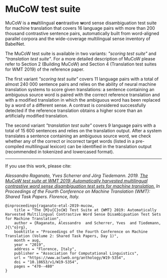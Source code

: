 # MuCoW test suite
MuCoW is a **mu**ltilingual **co**ntrastive **w**ord sense disambiguation test suite for machine translation that covers 16 language pairs with more than 200 thousand contrastive sentence pairs, automatically built from word-aligned parallel corpora and the wide-coverage multilingual sense inventory of BabelNet.


The MuCoW test suite is available in two variants: *"scoring test suite"* and *"translation test suite"*.
For a more detailed description of MuCoW please refer to Section 2 (Building MuCoW) and Section 4 (Translation test suites for WMT 2019) of the reference paper.


The first variant *"scoring test suite"* covers 11 language pairs with a total of almost 240 000 sentence pairs and relies on the ability of neural machine translation systems to score given translations: a sentence containing an ambiguous source word is paired with the correct reference translation and with a modified translation in which the ambiguous word has been replaced by a word of a different sense. A contrast is considered successfully detected if the reference translation obtains a higher score than an artificially modified translation. 


The second variant *"translation test suite"* covers 9 language pairs with a total of 15 600 sentences and relies on the translation output. After a system translates a sentence containing an ambiguous source word, we check whether any of the correct or incorrect target words (listed in a pre-compiled multilingual lexicon) can be identified in the translation output (recommended in tokenized and lowercased format).


------


If you use this work, please cite:

*Alessandro Raganato, Yves Scherrer and Jörg Tiedemann. 2019.
[The MuCoW test suite at WMT 2019: Automatically harvested multilingual contrastive word sense disambiguation test sets for machine translation.](https://www.aclweb.org/anthology/W19-5354) 
In Proceedings of the Fourth Conference on Machine Translation (WMT): Shared Task Papers. Florence, Italy.*

```
@inproceedings{raganato-etal-2019-mucow,
    title = "The {M}u{C}o{W} Test Suite at {WMT} 2019: Automatically Harvested Multilingual Contrastive Word Sense Disambiguation Test Sets for Machine Translation",
    author = {Raganato, Alessandro  and Scherrer, Yves  and Tiedemann, J{\"o}rg},
    booktitle = "Proceedings of the Fourth Conference on Machine Translation (Volume 2: Shared Task Papers, Day 1)",
    month = aug,
    year = "2019",
    address = "Florence, Italy",
    publisher = "Association for Computational Linguistics",
    url = "https://www.aclweb.org/anthology/W19-5354",
    doi = "10.18653/v1/W19-5354",
    pages = "470--480"
}
```
